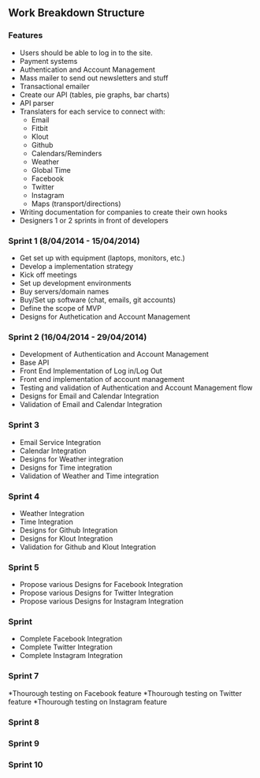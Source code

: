 ## Work Breakdown Structure

### Features
* Users should be able to log in to the site.
* Payment systems 
* Authentication and Account Management
* Mass mailer to send out newsletters and stuff
* Transactional emailer
* Create our API (tables, pie graphs, bar charts)
* API parser
* Translaters for each service to connect with:
	* Email
	* Fitbit
	* Klout
	* Github
	* Calendars/Reminders
	* Weather
	* Global Time
	* Facebook
	* Twitter
	* Instagram
	* Maps (transport/directions)	
* Writing documentation for companies to create their own hooks
* Designers 1 or 2 sprints in front of developers

### Sprint 1 (8/04/2014 - 15/04/2014)
* Get set up with equipment (laptops, monitors, etc.)
* Develop a implementation strategy
* Kick off meetings
* Set up development environments
* Buy servers/domain names
* Buy/Set up software (chat, emails, git accounts)
* Define the scope of MVP
* Designs for Authetication and Account Management

### Sprint 2 (16/04/2014 - 29/04/2014)
* Development of Authentication and Account Management
* Base API
* Front End Implementation of Log in/Log Out
* Front end implementation of account management
* Testing and validation of Authentication and Account Management flow
* Designs for Email and Calendar Integration
* Validation of Email and Calendar Integration

### Sprint 3 
* Email Service Integration
* Calendar Integration
* Designs for Weather integration
* Designs for Time integration
* Validation of Weather and Time integration

### Sprint 4
* Weather Integration
* Time Integration
* Designs for Github Integration
* Designs for Klout Integration
* Validation for Github and Klout Integration

### Sprint 5
* Propose various Designs for Facebook Integration
* Propose various Designs for Twitter Integration
* Propose various Designs for Instagram Integration


### Sprint 
* Complete Facebook Integration
* Complete Twitter Integration
* Complete Instagram Integration



### Sprint 7
*Thourough testing on Facebook feature
*Thourough testing on Twitter feature
*Thourough testing on Instagram feature


### Sprint 8

### Sprint 9

### Sprint 10
